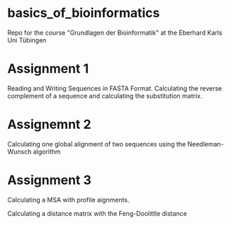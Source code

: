 # basics_of_bioinformatics
Repo for the course "Grundlagen der Bioinformatik" at the Eberhard Karls Uni Tübingen

# Assignment 1
Reading and Writing Sequences in FASTA Format. Calculating the reverse complement of a sequence and calculating the substitution matrix.

# Assignemnt 2
Calculating one global alignment of two sequences using the Needleman-Wunsch algorithm

# Assignment 3
Calculating a MSA with profile aignments.

Calculating a distance matrix with the Feng-Doolittle distance
